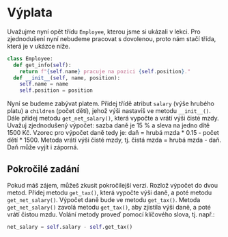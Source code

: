 # Výplata

Uvažujme nyní opět třídu `Employee`, kterou jsme si ukázali v lekci. Pro zjednodušení nyní nebudeme pracovat s dovolenou, proto nám stačí třída, která je v ukázce níže.

```python
class Employee:
  def get_info(self):
    return f"{self.name} pracuje na pozici {self.position}."
  def __init__(self, name, position):
    self.name = name
    self.position = position
```

Nyní se budeme zabývat platem. Přidej třídě atribut `salary` (výše hrubého platu) a `children` (počet dětí), jehož výši nastavíš ve metodu `__init__()`. Dále přidej metodu `get_net_salary()`, která vypočte a vrátí výši čisté mzdy. Uvažuj zjednodušený výpočet: sazba daně je 15 % a sleva na jedno dítě 1500 Kč. Vzorec pro výpočet daně tedy je: daň = hrubá mzda * 0.15 - počet dětí * 1500. Metoda vrátí výši čisté mzdy, tj. čistá mzda = hrubá mzda - daň. Daň může vyjít i záporná.

## Pokročilé zadání

Pokud máš zájem, můžeš zkusit pokročilejší verzi. Rozlož výpočet do dvou metod. Přidej metodu `get_tax()`, která vypočte výši daně, a poté metodu `get_net_salary()`. Výpočet daně bude ve metodu `get_tax()`. Metoda `get_net_salary()` zavolá metodu `get_tax()`, aby zjistila výši daně, a poté vrátí čistou mzdu. Volání metody proveď pomocí klíčového slova, tj. např.:

```python
net_salary = self.salary - self.get_tax()
```
